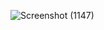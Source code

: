 
![Screenshot (1147)](https://github.com/user-attachments/assets/d0758486-5d91-4b5c-b260-0087fbf9a0bb)
